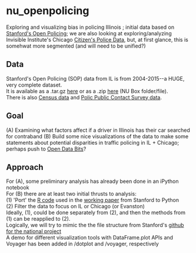 # nu_openpolicing <br>
Exploring and visualizing  bias in policing Illinois ; initial data based on [Stanford's Open Policing](https://openpolicing.stanford.edu/); we are also looking at exploring/analyzing Invisible Institute's Chicago [Citizen's Police Data](https://github.com/invinst/chicago-police-data), but, at first glance, this is somehwat more segmented (and will need to be unified?)
## Data <br>
Stanford's Open Policing (SOP) data from IL is from 2004-2015--a HUGE, very complete dataset. <br>
It is available as a .tar.gz [here](https://stacks.stanford.edu/file/druid:py883nd2578/IL-clean.csv.gz) or as a .zip [here](https://northwestern.box.com/s/ea7puk3405w32f9h4rvaswl48qx4ktrf) (NU Box folder/file). <br>
There is also [Census data](https://stacks.stanford.edu/file/druid:py883nd2578/census-clean.csv.gz) and [Polic Public Contact Survey data](https://stacks.stanford.edu/file/druid:py883nd2578/ppcs.tsv).
## Goal <br>
(A) Examining what factors affect if a driver in Illinois has their car searched for contraband
(B) Build some nice visualizations of the data to make some statements about potential disparities in traffic policing in IL + Chicago; perhaps push to [Open Data Bits](https://opendatabits.com/about/)?
## Approach <br>
For (A), some preliminary analysis has already been done in an iPython notebook<br>
For (B) there are at least two initial thrusts to analysis: <br>
(1) 'Port' the [R code](https://github.com/5harad/openpolicing/blob/master/src/recreate_results_in_paper.R) used in the [working paper](https://northwestern.box.com/s/ea7puk3405w32f9h4rvaswl48qx4ktrf) from Stanford to Python <br>
(2) Filter the data to focus on IL or Chicago (or Evanston) <br>
Ideally, (1), could be done separately from (2), and then the methods from (1) can be reapplied to (2). <br>
Logically, we will try to mimic the the file structure from Stanford's [github for the national project](https://github.com/5harad/openpolicing) <br>
A demo for different visualization tools with DataFrame.plot APIs and Voyager has been added in /dotplot and /voyager, respectively
